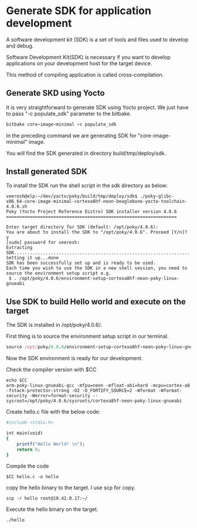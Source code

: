 # Generate SDK for application development

A software development kit (SDK) is a set of tools and files used to develop and debug.

Software Development Kit(SDK) is necessary if you want to develop applications on your development host for the target device.

This method of compiling application is called cross-compilation.

## Generate SKD using Yocto

It is very straightforward to generate SDK using Yocto project. We just have to pass "-c populate_sdk" parameter to the bitbake.

```rb
bitbake core-image-minimal -c populate_sdk
```

In the preceding command we are generating SDK for "core-image-minimal" image.

You will find the SDK generated in directory build/tmp/deploy/sdk.

## Install generated SDK

To install the SDK run the shell script in the sdk directory as below:

```rd
veeresh@elp:~/dev/yacto/poky/build/tmp/deploy/sdk$ ./poky-glibc-x86_64-core-image-minimal-cortexa8hf-neon-beaglebone-yocto-toolchain-4.0.6.sh
Poky (Yocto Project Reference Distro) SDK installer version 4.0.6
=================================================================

Enter target directory for SDK (default: /opt/poky/4.0.6): 
You are about to install the SDK to "/opt/poky/4.0.6". Proceed [Y/n]? y
[sudo] password for veeresh: 
Extracting SDK...............................................................................done
Setting it up...done
SDK has been successfully set up and is ready to be used.
Each time you wish to use the SDK in a new shell session, you need to source the environment setup script e.g.
 $ . /opt/poky/4.0.6/environment-setup-cortexa8hf-neon-poky-linux-gnueabi
```

## Use SDK to build Hello world and execute on the target

The SDK is installed in /opt/poky/4.0.6/.

First thing is to source the environment setup script in our terminal.

```rb
source /opt/poky/4.0.6/environment-setup-cortexa8hf-neon-poky-linux-gnueabi
```

Now the SDK environment is ready for our development.

Check the compiler version with $CC

```rd
echo $CC
arm-poky-linux-gnueabi-gcc -mfpu=neon -mfloat-abi=hard -mcpu=cortex-a8 -fstack-protector-strong -O2 -D_FORTIFY_SOURCE=2 -Wformat -Wformat-security -Werror=format-security --sysroot=/opt/poky/4.0.6/sysroots/cortexa8hf-neon-poky-linux-gnueabi
```

Create hello.c file with the below code:

```rb
#include <stdio.h>

int main(void)
{
    printf("Hello World! \n");
    return 0;
}
```

Compile the code

```rd
$CC hello.c -o hello
```

copy the hello binary to the target. I use scp for copy.

```rd
scp -r hello root@10.42.0.17:~/
```

Execute the hello binary on the target.

```rd
./hello
```
